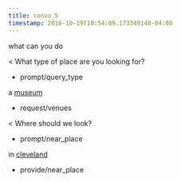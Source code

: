 ```yaml
---
title: convo_5
timestamp: 2016-10-19T10:54:09.173349148-04:00
---
```


what can you do

< What type of place are you looking for?
* prompt/query_type

a [museum](type)
* request/venues

< Where should we look?
* prompt/near_place

in [cleveland](place)
* provide/near_place

